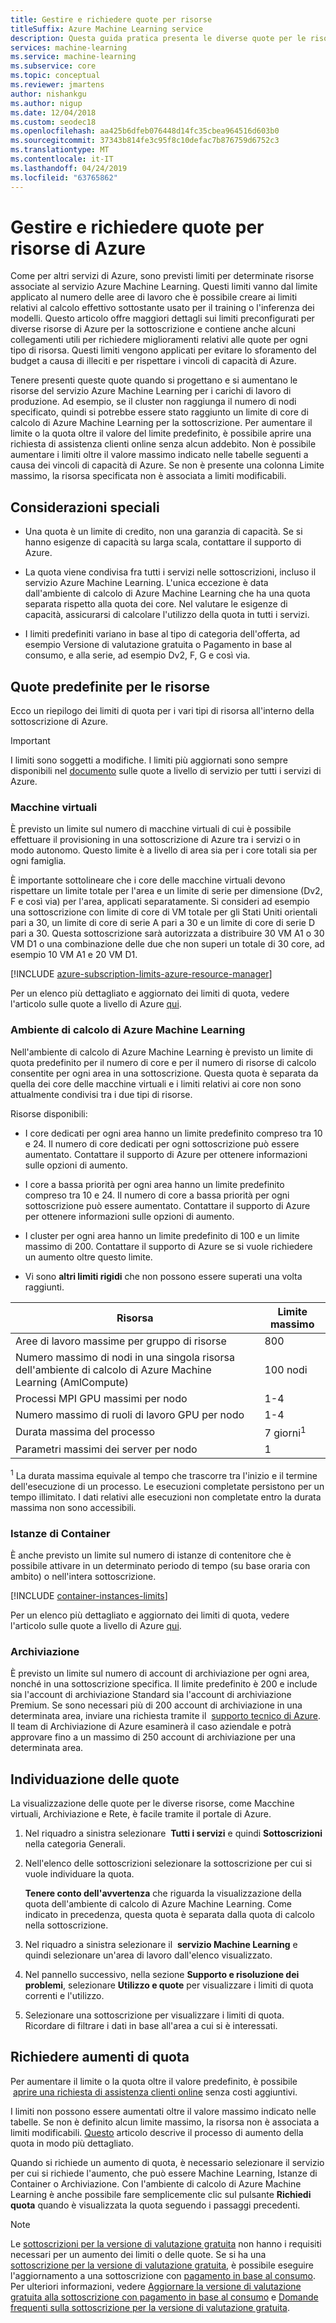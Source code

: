 ```yaml
---
title: Gestire e richiedere quote per risorse
titleSuffix: Azure Machine Learning service
description: Questa guida pratica presenta le diverse quote per le risorse per Azure Machine Learning e come visualizzare e richiedere quote maggiori.
services: machine-learning
ms.service: machine-learning
ms.subservice: core
ms.topic: conceptual
ms.reviewer: jmartens
author: nishankgu
ms.author: nigup
ms.date: 12/04/2018
ms.custom: seodec18
ms.openlocfilehash: aa425b6dfeb076448d14fc35cbea964516d603b0
ms.sourcegitcommit: 37343b814fe3c95f8c10defac7b876759d6752c3
ms.translationtype: MT
ms.contentlocale: it-IT
ms.lasthandoff: 04/24/2019
ms.locfileid: "63765862"
---
```

# <a name="manage-and-request-quotas-for-azure-resources"></a>Gestire e richiedere quote per risorse di Azure

Come per altri servizi di Azure, sono previsti limiti per determinate risorse associate al servizio Azure Machine Learning. Questi limiti vanno dal limite applicato al numero delle aree di lavoro che è possibile creare ai limiti relativi al calcolo effettivo sottostante usato per il training o l'inferenza dei modelli. Questo articolo offre maggiori dettagli sui limiti preconfigurati per diverse risorse di Azure per la sottoscrizione e contiene anche alcuni collegamenti utili per richiedere miglioramenti relativi alle quote per ogni tipo di risorsa. Questi limiti vengono applicati per evitare lo sforamento del budget a causa di illeciti e per rispettare i vincoli di capacità di Azure.

Tenere presenti queste quote quando si progettano e si aumentano le risorse del servizio Azure Machine Learning per i carichi di lavoro di produzione. Ad esempio, se il cluster non raggiunga il numero di nodi specificato, quindi si potrebbe essere stato raggiunto un limite di core di calcolo di Azure Machine Learning per la sottoscrizione. Per aumentare il limite o la quota oltre il valore del limite predefinito, è possibile aprire una richiesta di assistenza clienti online senza alcun addebito. Non è possibile aumentare i limiti oltre il valore massimo indicato nelle tabelle seguenti a causa dei vincoli di capacità di Azure. Se non è presente una colonna Limite massimo, la risorsa specificata non è associata a limiti modificabili.

## <a name="special-considerations"></a>Considerazioni speciali

+ Una quota è un limite di credito, non una garanzia di capacità. Se si hanno esigenze di capacità su larga scala, contattare il supporto di Azure.

+ La quota viene condivisa fra tutti i servizi nelle sottoscrizioni, incluso il servizio Azure Machine Learning. L'unica eccezione è data dall'ambiente di calcolo di Azure Machine Learning che ha una quota separata rispetto alla quota dei core. Nel valutare le esigenze di capacità, assicurarsi di calcolare l'utilizzo della quota in tutti i servizi.

+ I limiti predefiniti variano in base al tipo di categoria dell'offerta, ad esempio Versione di valutazione gratuita o Pagamento in base al consumo, e alla serie, ad esempio Dv2, F, G e così via.

## <a name="default-resource-quotas"></a>Quote predefinite per le risorse

Ecco un riepilogo dei limiti di quota per i vari tipi di risorsa all'interno della sottoscrizione di Azure.

> [!Important]
> I limiti sono soggetti a modifiche. I limiti più aggiornati sono sempre disponibili nel [documento](https://docs.microsoft.com/azure/azure-subscription-service-limits/) sulle quote a livello di servizio per tutti i servizi di Azure.

### <a name="virtual-machines"></a>Macchine virtuali
È previsto un limite sul numero di macchine virtuali di cui è possibile effettuare il provisioning in una sottoscrizione di Azure tra i servizi o in modo autonomo. Questo limite è a livello di area sia per i core totali sia per ogni famiglia.

È importante sottolineare che i core delle macchine virtuali devono rispettare un limite totale per l'area e un limite di serie per dimensione (Dv2, F e così via) per l'area, applicati separatamente. Si consideri ad esempio una sottoscrizione con limite di core di VM totale per gli Stati Uniti orientali pari a 30, un limite di core di serie A pari a 30 e un limite di core di serie D pari a 30. Questa sottoscrizione sarà autorizzata a distribuire 30 VM A1 o 30 VM D1 o una combinazione delle due che non superi un totale di 30 core, ad esempio 10 VM A1 e 20 VM D1.

[!INCLUDE [azure-subscription-limits-azure-resource-manager](../../../includes/azure-subscription-limits-azure-resource-manager.md)]

Per un elenco più dettagliato e aggiornato dei limiti di quota, vedere l'articolo sulle quote a livello di Azure [qui](https://docs.microsoft.com/azure/azure-subscription-service-limits).

### <a name="azure-machine-learning-compute"></a>Ambiente di calcolo di Azure Machine Learning
Nell'ambiente di calcolo di Azure Machine Learning è previsto un limite di quota predefinito per il numero di core e per il numero di risorse di calcolo consentite per ogni area in una sottoscrizione. Questa quota è separata da quella dei core delle macchine virtuali e i limiti relativi ai core non sono attualmente condivisi tra i due tipi di risorse.

Risorse disponibili:
+ I core dedicati per ogni area hanno un limite predefinito compreso tra 10 e 24.  Il numero di core dedicati per ogni sottoscrizione può essere aumentato. Contattare il supporto di Azure per ottenere informazioni sulle opzioni di aumento.

+ I core a bassa priorità per ogni area hanno un limite predefinito compreso tra 10 e 24.  Il numero di core a bassa priorità per ogni sottoscrizione può essere aumentato. Contattare il supporto di Azure per ottenere informazioni sulle opzioni di aumento.

+ I cluster per ogni area hanno un limite predefinito di 100 e un limite massimo di 200. Contattare il supporto di Azure se si vuole richiedere un aumento oltre questo limite.

+ Vi sono **altri limiti rigidi** che non possono essere superati una volta raggiunti.

| **Risorsa** | **Limite massimo** |
| --- | --- |
| Aree di lavoro massime per gruppo di risorse | 800 |
| Numero massimo di nodi in una singola risorsa dell'ambiente di calcolo di Azure Machine Learning (AmlCompute) | 100 nodi |
| Processi MPI GPU massimi per nodo | 1-4 |
| Numero massimo di ruoli di lavoro GPU per nodo | 1-4 |
| Durata massima del processo | 7 giorni<sup>1</sup> |
| Parametri massimi dei server per nodo | 1 |

<sup>1</sup> La durata massima equivale al tempo che trascorre tra l'inizio e il termine dell'esecuzione di un processo. Le esecuzioni completate persistono per un tempo illimitato. I dati relativi alle esecuzioni non completate entro la durata massima non sono accessibili.

### <a name="container-instances"></a>Istanze di Container

È anche previsto un limite sul numero di istanze di contenitore che è possibile attivare in un determinato periodo di tempo (su base oraria con ambito) o nell'intera sottoscrizione.

[!INCLUDE [container-instances-limits](../../../includes/container-instances-limits.md)]

Per un elenco più dettagliato e aggiornato dei limiti di quota, vedere l'articolo sulle quote a livello di Azure [qui](https://docs.microsoft.com/azure/azure-subscription-service-limits#container-instances-limits).

### <a name="storage"></a>Archiviazione
È previsto un limite sul numero di account di archiviazione per ogni area, nonché in una sottoscrizione specifica. Il limite predefinito è 200 e include sia l'account di archiviazione Standard sia l'account di archiviazione Premium. Se sono necessari più di 200 account di archiviazione in una determinata area, inviare una richiesta tramite il  [supporto tecnico di Azure](https://ms.portal.azure.com/#blade/Microsoft_Azure_Support/HelpAndSupportBlade/newsupportrequest/). Il team di Archiviazione di Azure esaminerà il caso aziendale e potrà approvare fino a un massimo di 250 account di archiviazione per una determinata area.


## <a name="find-your-quotas"></a>Individuazione delle quote

La visualizzazione delle quote per le diverse risorse, come Macchine virtuali, Archiviazione e Rete, è facile tramite il portale di Azure.

1. Nel riquadro a sinistra selezionare  **Tutti i servizi** e quindi **Sottoscrizioni** nella categoria Generali.

1. Nell'elenco delle sottoscrizioni selezionare la sottoscrizione per cui si vuole individuare la quota.

   **Tenere conto dell'avvertenza** che riguarda la visualizzazione della quota dell'ambiente di calcolo di Azure Machine Learning. Come indicato in precedenza, questa quota è separata dalla quota di calcolo nella sottoscrizione.

1. Nel riquadro a sinistra selezionare il  **servizio Machine Learning** e quindi selezionare un'area di lavoro dall'elenco visualizzato.

1. Nel pannello successivo, nella sezione **Supporto e risoluzione dei problemi**, selezionare **Utilizzo e quote** per visualizzare i limiti di quota correnti e l'utilizzo.

1. Selezionare una sottoscrizione per visualizzare i limiti di quota. Ricordare di filtrare i dati in base all'area a cui si è interessati.


## <a name="request-quota-increases"></a>Richiedere aumenti di quota

Per aumentare il limite o la quota oltre il valore predefinito, è possibile  [aprire una richiesta di assistenza clienti online](https://ms.portal.azure.com/#blade/Microsoft_Azure_Support/HelpAndSupportBlade/newsupportrequest/) senza costi aggiuntivi.

I limiti non possono essere aumentati oltre il valore massimo indicato nelle tabelle. Se non è definito alcun limite massimo, la risorsa non è associata a limiti modificabili. [Questo](https://docs.microsoft.com/azure/azure-resource-manager/resource-manager-quota-errors) articolo descrive il processo di aumento della quota in modo più dettagliato.

Quando si richiede un aumento di quota, è necessario selezionare il servizio per cui si richiede l'aumento, che può essere Machine Learning, Istanze di Container o Archiviazione. Con l'ambiente di calcolo di Azure Machine Learning è anche possibile fare semplicemente clic sul pulsante **Richiedi quota** quando è visualizzata la quota seguendo i passaggi precedenti.

> [!NOTE]
> Le [sottoscrizioni per la versione di valutazione gratuita](https://azure.microsoft.com/offers/ms-azr-0044p) non hanno i requisiti necessari per un aumento dei limiti o delle quote. Se si ha una [sottoscrizione per la versione di valutazione gratuita](https://azure.microsoft.com/offers/ms-azr-0044p), è possibile eseguire l'aggiornamento a una sottoscrizione con [pagamento in base al consumo](https://azure.microsoft.com/offers/ms-azr-0003p/). Per ulteriori informazioni, vedere [Aggiornare la versione di valutazione gratuita alla sottoscrizione con pagamento in base al consumo](../../billing/billing-upgrade-azure-subscription.md) e [Domande frequenti sulla sottoscrizione per la versione di valutazione gratuita](https://azure.microsoft.com/free/free-account-faq).
